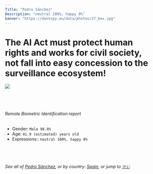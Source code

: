 ```yaml
---
Title: "Pedro Sánchez"
Description: "neutral 100%, happy 0%"
banner: "https://dontspy.eu/data/photos/27_box.jpg"
---
```


# The AI Act must protect human rights and works for civil society, not fall into easy concession to the surveillance ecosystem!

<link rel="stylesheet" type="text/css" href="/css/blog.css" />

<div class="is-fake" hidden>

_This is a **fake picture**_, we collect these anyway [because the AI Act](why-deepfake) negotiation moves in a way that would create more mess in our lives! for a longer explanation, read [The Dual Threat: How Losing the Biometric Battle Fuels Deepfake Proliferation](/blog/the-dual-threat-how-losing-the-biometric-battle-fuels-deepfake-proliferation/)

</div>

<!-- <img src="https://dontspy.eu/data/photos/54_box.jpg" /> -->
<img src="https://dontspy.eu/data/photos/27_box.jpg" />

## <br>

###### Remote Biometric Identification report

* <span class="label">Gender:</span> `Male 98.8%`
* <span class="label">Age:</span> `41.9 (estimated) years old`
* <span class="label">Expressions::</span> `neutral 100%, happy 0%`

## <br>

###### See all of [Pedro Sánchez](/policymaker#Pedro%20S%C3%A1nchez), or by country: [Spain](/country#Spain), or jump to [🇵🇱](/x/48).

## <br>